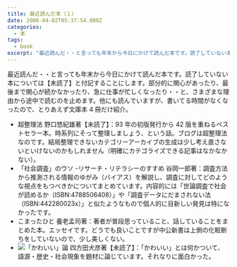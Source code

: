 ```yaml
---
title: 最近読んだ本（１）
date: 2006-04-02T05:37:54.000Z
categories:
  - 本
tags:
  - book
excerpt: "最近読んだ・・と言っても年末から今日にかけて読んだ本です。読了していない本については【未読了】と付記することにします。部分的に関心があったり、最後まで関心が続かなかったり、急に仕事が忙しくなったり・・と、さまざまな理由から途中で読むのを止めます。他にも読んでいますが、書いてる時間がなくなったので、とりあえず文庫本4冊だけ紹介。"
---
```


最近読んだ・・と言っても年末から今日にかけて読んだ本です。読了していない本については【未読了】と付記することにします。部分的に関心があったり、最後まで関心が続かなかったり、急に仕事が忙しくなったり・・と、さまざまな理由から途中で読むのを止めます。他にも読んでいますが、書いてる時間がなくなったので、とりあえず文庫本 4 冊だけ紹介。

- [](http://www.amazon.co.jp/exec/obidos/ASIN/4121011597/ref=nosim/yutakayamaguc-22) 超整理法 野口悠紀雄著【未読了】：93 年の初版発行から 42 版を重ねるベストセラー本。時系列にそって整理しましょう、という話。ブログは超整理法なのです。結局整理できないカテゴリーアーカイブの生成は少し考え直さないといけないのかもしれません（明確にカテゴライズできる記事はなかなかない）。
- [](http://www.amazon.co.jp/exec/obidos/ASIN/4166601105/ref=nosim/yutakayamaguc-22)「社会調査」のウソ -リサーチ・リテラシーのすすめ 谷岡一郎著：調査方法から推測される情報のゆがみ（バイアス）を解説し、調査に対してどのような視点をもつべきかについてまとめています。内容的には「世論調査で社会が読めるか（ISBN:4788506408）」や「調査データにだまされない法（ISBN:442280023x）」と似たようなもので個人的に目新しい発見は特になかったです。
- [](http://www.amazon.co.jp/exec/obidos/ASIN/4121018192/ref=nosim/yutakayamaguc-22)こまったひと 養老孟司著：著者が普段思っていること、話していることをまとめた本。エッセイです。どうでも良いことですが中公新書は上側の化粧断ちをしていないので、少し美しくない。
- [![](/blog//assets/i/co/no_img.gif)](http://www.amazon.co.jp/exec/obidos/ASIN/4480062815/ref=nosim/yutakayamaguc-22)「かわいい」論 四方田犬彦著【未読了】：「かわいい」とは何かついて、語源・歴史・社会現象を題材に論じています。それなりに面白かった。
